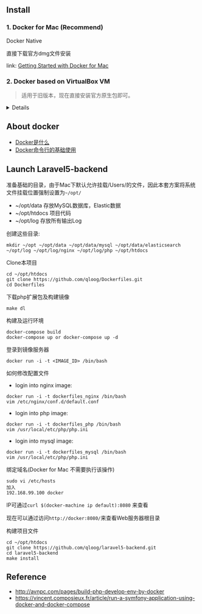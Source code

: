
## Install

### 1. Docker for Mac (Recommend)

Docker Native

直接下载官方dmg文件安装

link: [Getting Started with Docker for Mac](https://docs.docker.com/docker-for-mac/)


### 2. Docker based on VirtualBox VM

> 适用于旧版本，现在直接安装官方原生包即可。

<details>

#### requirement

- Homebrew
- VirtualBox
- Git

#### install brew

```
ruby -e "$(curl -fsSL https://raw.githubusercontent.com/Homebrew/install/master/install)"
brew update
brew install wget
```

#### install virtualbox

```
brew tap caskroom/cask  // 添加 Github 上的 caskroom/cask 库
brew install brew-cask  // 安装 brew-cask
brew cask install  VirtualBox // 安装 VirtualBox，保存到：/opt/homebrew-cask/Caskroom
```

#### xcode

```
xcode-select --install  # 弹窗提示后，点击“安装”即可
```

#### Git

```
brew install git
```
> 安装xcode后，git会被默认安装，如果已安装可忽略

#### Docker environment (Docker/Docker-Machine/Docker-Compose)

```
brew tap homebrew/binary
brew install docker -vvv
brew install docker-machine -vvv
brew install docker-compose -vvv
```

> 安装docker-machine，会下载Boot2docker，默认会从AWS下载镜像，此处需要翻墙
> 如果无法翻墙可以手动下载Boot2Docker所需ISO镜像,下载地址：https://github.com/boot2docker/boot2docker/releases/
> 找到对应的 release 的boot2docker.iso 文件，放入~/.docker/machine/cache 目录里
> cd ~/.docker/machine/cache  && wget https://github.com/boot2docker/boot2docker/releases/download/v1.11.0/boot2docker.iso

#### Create Virtual machine default

也可以是其他名字，比如 dev, docker-vm, 这里用默认的default

```
docker-machine create --driver virtualbox default
```

#### Link to Virtual machine

运行Docker需要设置环境变量
```
eval $(docker-machine env default)
```

建议在~/.bashrc(或.zshrc)中加入

```
if [ "`docker-machine status`" = "Running" ]; then
    eval $(docker-machine env default)
fi
```
</details>

## About docker

 * [Docker是什么](https://www.docker.com/whatisdocker/)
 * [Docker命令行的基础使用](https://docs.docker.com/userguide/)


## Launch Laravel5-backend

准备基础的目录，由于Mac下默认允许挂载/Users/的文件，因此本套方案将系统文件挂载位置强制设置为`~/opt/`

- ~/opt/data   存放MySQL数据库，Elastic数据
- ~/opt/htdocs 项目代码
- ~/opt/log    存放所有输出Log

创建这些目录:

```
mkdir ~/opt ~/opt/data ~/opt/data/mysql ~/opt/data/elasticsearch ~/opt/log ~/opt/log/nginx ~/opt/log/php ~/opt/htdocs
```

Clone本项目

```
cd ~/opt/htdocs
git clone https://github.com/qloog/Dockerfiles.git
cd Dockerfiles
```

下载php扩展包及构建镜像

```
make dl
```

构建及运行环境

```
docker-compose build
docker-compose up or docker-compose up -d
```

登录到镜像服务器

```
docker run -i -t <IMAGE_ID> /bin/bash

```

如何修改配置文件

 - login into nginx image:

```
docker run -i -t dockerfiles_nginx /bin/bash
vim /etc/nginx/conf.d/default.conf
```
 - login into php image:

```
docker run -i -t dockerfiles_php /bin/bash
vim /usr/local/etc/php/php.ini
```
 - login into mysql image:

```
docker run -i -t dockerfiles_mysql /bin/bash
vim /usr/local/etc/php/php.ini
```


绑定域名(Docker for Mac 不需要执行该操作)

```
sudo vi /etc/hosts
加入
192.168.99.100 docker
```
IP可通过`curl $(docker-machine ip default):8080` 来查看

现在可以通过访问`http://docker:8080/`来查看Web服务器根目录


构建项目文件

```
cd ~/opt/htdocs
git clone https://github.com/qloog/laravel5-backend.git
cd laravel5-backend
make install
```

## Reference

 * http://avnpc.com/pages/build-php-develop-env-by-docker
 * https://vincent.composieux.fr/article/run-a-symfony-application-using-docker-and-docker-compose
